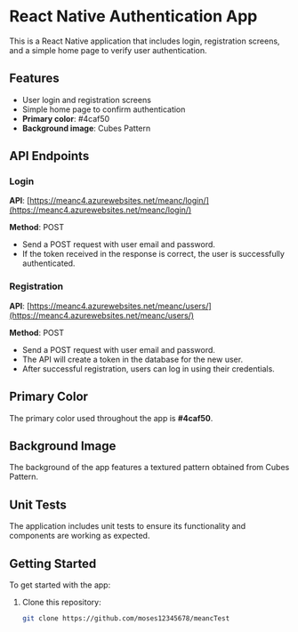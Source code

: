 # React Native Authentication App

This is a React Native application that includes login, registration screens, and a simple home page to verify user authentication.

## Features

- User login and registration screens
- Simple home page to confirm authentication
- **Primary color**: #4caf50
- **Background image**: Cubes Pattern

## API Endpoints

### Login

**API**: [https://meanc4.azurewebsites.net/meanc/login/](https://meanc4.azurewebsites.net/meanc/login/)

**Method**: POST

- Send a POST request with user email and password.
- If the token received in the response is correct, the user is successfully authenticated.

### Registration

**API**: [https://meanc4.azurewebsites.net/meanc/users/](https://meanc4.azurewebsites.net/meanc/users/)

**Method**: POST

- Send a POST request with user email and password.
- The API will create a token in the database for the new user.
- After successful registration, users can log in using their credentials.

## Primary Color

The primary color used throughout the app is **#4caf50**.

## Background Image

The background of the app features a textured pattern obtained from Cubes Pattern.

## Unit Tests

The application includes unit tests to ensure its functionality and components are working as expected.

## Getting Started

To get started with the app:

1. Clone this repository:

   ```bash
   git clone https://github.com/moses12345678/meancTest
